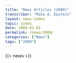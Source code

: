 ```yaml
---
title: "News Articles (2008)"
transcriber: "Mika A. Epstein"
layout: news-index
topic: index
date: 2008-01-01
permalink: /news/2008/
categories: ["News"]
tags: ["2008"]
---
```


{{< news >}}
